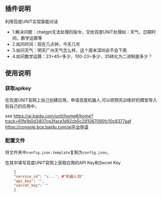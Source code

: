## 插件说明

利用百度UNIT实现智能对话

- 1.解决问题：chatgpt无法处理的指令，交给百度UNIT处理如：天气，日期时间，数学运算等
- 2.如问时间：现在几点钟，今天几号
- 3.如问天气：明天广州天气怎么样，这个周末深圳会不会下雨
- 4.如问数学运算：23+45=多少，100-23=多少，35转化为二进制是多少？

## 使用说明

### 获取apikey

在百度UNIT官网上自己创建应用，申请百度机器人,可以把预先训练好的模型导入到自己的应用中，

see https://ai.baidu.com/unit/home#/home?track=61fe1b0d3407ce3face1d92cb5c291087095fc10c8377aaf https://console.bce.baidu.com/ai平台申请

### 配置文件

将文件夹中`config.json.template`复制为`config.json`。

在其中填写百度UNIT官网上获取应用的API Key和Secret Key

``` json
    {
    "service_id": "s...", #"机器人ID"
    "api_key": "",
    "secret_key": ""
    }
```